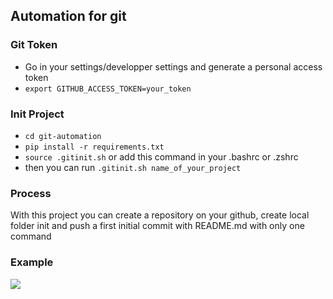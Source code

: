 ## Automation for git 

### Git Token
 - Go in your settings/developper settings and generate a personal access token
 - `export GITHUB_ACCESS_TOKEN=your_token`

### Init Project
 - `cd git-automation`
 - `pip install -r requirements.txt`
 - `source .gitinit.sh` or add this command in your .bashrc or .zshrc
 - then you can run `.gitinit.sh name_of_your_project`

### Process
With this project you can create a repository on your github, create local folder init and push a first initial commit with README.md with only one command


### Example
![](Screen-Recording-2019-12-19-at-15.30.03.gif)
